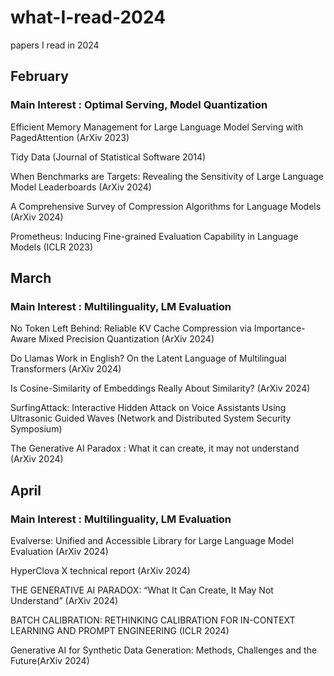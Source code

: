 # what-I-read-2024
papers I read in 2024

## February
### Main Interest : Optimal Serving, Model Quantization

Efficient Memory Management for Large Language Model Serving with PagedAttention (ArXiv 2023)

Tidy Data (Journal of Statistical Software 2014)

When Benchmarks are Targets: Revealing the Sensitivity of Large Language Model Leaderboards (ArXiv 2024)

A Comprehensive Survey of Compression Algorithms for Language Models (ArXiv 2024)

Prometheus: Inducing Fine-grained Evaluation Capability in Language Models (ICLR 2023)

## March
### Main Interest : Multilinguality, LM Evaluation

No Token Left Behind: Reliable KV Cache Compression via Importance-Aware Mixed Precision Quantization (ArXiv 2024)

Do Llamas Work in English? On the Latent Language of Multilingual Transformers (ArXiv 2024)

Is Cosine-Similarity of Embeddings Really About Similarity? (ArXiv 2024)

SurfingAttack: Interactive Hidden Attack on Voice Assistants Using Ultrasonic Guided Waves (Network and Distributed System Security Symposium)

The Generative AI Paradox : What it can create, it may not understand (ArXiv 2024)

## April
### Main Interest : Multilinguality, LM Evaluation

Evalverse: Unified and Accessible Library for Large Language Model Evaluation (ArXiv 2024)

HyperClova X technical report (ArXiv 2024)

THE GENERATIVE AI PARADOX: “What It Can Create, It May Not Understand” (ArXiv 2024)

BATCH CALIBRATION: RETHINKING CALIBRATION FOR IN-CONTEXT LEARNING AND PROMPT ENGINEERING (ICLR 2024)

Generative AI for Synthetic Data Generation: Methods, Challenges and the Future(ArXiv 2024)
